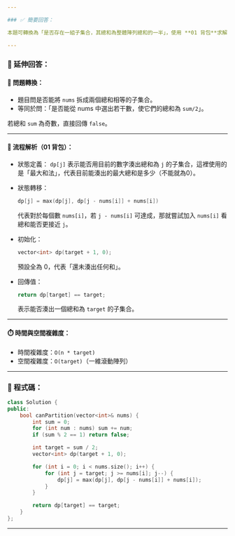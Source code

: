 ```yaml
---

### ✅ 簡要回答：

本題可轉換為「是否存在一組子集合，其總和為整體陣列總和的一半」，使用 **01 背包**求解是否能恰好湊出一個子集合總和為 `sum/2`。

---
```


### 📘 延伸回答：

#### 📌 問題轉換：

* 題目問是否能將 `nums` 拆成兩個總和相等的子集合。
* 等同於問：「是否能從 nums 中選出若干數，使它們的總和為 `sum/2`」。

若總和 `sum` 為奇數，直接回傳 `false`。

---

#### 🧠 流程解析（01 背包）：

* 狀態定義：
  `dp[j]` 表示能否用目前的數字湊出總和為 `j` 的子集合，這裡使用的是「最大和法」，代表目前能湊出的最大總和是多少（不能就為0）。

* 狀態轉移：

  ```cpp
  dp[j] = max(dp[j], dp[j - nums[i]] + nums[i])
  ```

  代表對於每個數 `nums[i]`，若 `j - nums[i]` 可達成，那就嘗試加入 `nums[i]` 看總和能否更接近 `j`。

* 初始化：

  ```cpp
  vector<int> dp(target + 1, 0);
  ```

  預設全為 0，代表「還未湊出任何和」。

* 回傳值：

  ```cpp
  return dp[target] == target;
  ```

  表示能否湊出一個總和為 `target` 的子集合。

---

#### ⏱️ 時間與空間複雜度：

* 時間複雜度：`O(n * target)`
* 空間複雜度：`O(target)`（一維滾動陣列）

---

### 🧾 程式碼：

```cpp
class Solution {
public:
    bool canPartition(vector<int>& nums) {
        int sum = 0;
        for (int num : nums) sum += num;
        if (sum % 2 == 1) return false;

        int target = sum / 2;
        vector<int> dp(target + 1, 0);

        for (int i = 0; i < nums.size(); i++) {
            for (int j = target; j >= nums[i]; j--) {
                dp[j] = max(dp[j], dp[j - nums[i]] + nums[i]);
            }
        }

        return dp[target] == target;
    }
};
```

---

